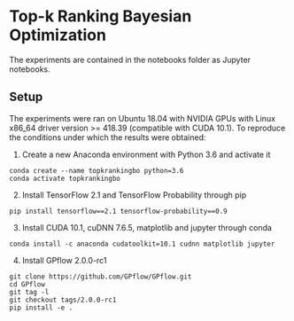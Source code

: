 # Top-k Ranking Bayesian Optimization

The experiments are contained in the notebooks folder as Jupyter notebooks. 

## Setup
The experiments were ran on Ubuntu 18.04 with NVIDIA GPUs with Linux x86_64 driver version >= 418.39 (compatible with CUDA 10.1).
To reproduce the conditions under which the results were obtained:

1. Create a new Anaconda environment with Python 3.6 and activate it
```
conda create --name topkrankingbo python=3.6
conda activate topkrankingbo
```

2. Install TensorFlow 2.1 and TensorFlow Probability through pip
```
pip install tensorflow==2.1 tensorflow-probability==0.9
```

3. Install CUDA 10.1, cuDNN 7.6.5, matplotlib and jupyter through conda
```
conda install -c anaconda cudatoolkit=10.1 cudnn matplotlib jupyter
```

4. Install GPflow 2.0.0-rc1

```
git clone https://github.com/GPflow/GPflow.git
cd GPflow
git tag -l
git checkout tags/2.0.0-rc1
pip install -e .
```
